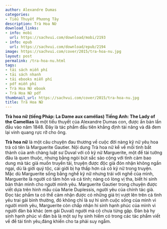 ```yaml
---
author: Alexandre Dumas
categories:
- Tiểu Thuyết Phương Tây
description: Trà Hoa Nữ
download_links:
- info: mobi
  url: https://sachvui.com/download/mobi/2193
- info: epub
  url: https://sachvui.com/download/epub/2194
image: https://sachvui.com/cover/2015/tra-hoa-nu.jpg
layout: post
permalink: /tra-hoa-nu.html
tags:
- tải sách miễn phí
- tải sách nhanh
- tải ebooks miễn phí
- pdf miễn phí
- Trà Hoa Nữ ebook
- Trà Hoa Nữ pdf
thumbnail_url: https://sachvui.com/cover/2015/tra-hoa-nu.jpg
title: Trà Hoa Nữ
---
```


 <div class="item-desc text-justify"> <p><strong>Trà hoa nữ (tiếng Pháp: La Dame aux camélias) Tiếng Anh: The Lady of the Camellias</strong> là một tiểu thuyết của Alexandre Dumas con, được ấn bản lần đầu vào năm 1848. Đây là tác phẩm đầu tiên khẳng định tài năng và đã đem lại vinh quang rực rỡ cho ông.</p><p><strong>Trà hoa nữ</strong> là một câu chuyện đau thương về cuộc đời nàng kỹ nữ yêu hoa trà có tên là Marguerite Gautier. Nội dung Trà hoa nữ kể về mối tình bất thành của anh chàng luật sư Duval với cô kỹ nữ Marguerite, một đề tài tưởng đâu là quen thuộc, nhưng bằng ngòi bút sắc sảo cộng với tình cảm bao dung mà tác giả muốn truyền tải, truyện được độc giả đón nhận không ngần ngại, dù là giới quý tộc, cái giới bị hạ thấp hơn cả cô kỹ nữ trong truyện. Mặc dù Marguerite sống bằng nghề kỹ nữ nhưng trái với nghề của mình, Marguerite là người có tâm hồn và cá tính; nàng có lòng vị tha, biết hi sinh bản thân mình cho người mình yêu. Marguerite Gautier trong chuyện được viết dựa trên hình mẫu của Marie Duplessis, người yêu của chính tác giả. Đọc tác phẩm ta có thể cảm nhận được có những giá trị vượt lên trên cả tình yêu trai gái bình thường, đó không chỉ là sự hi sinh cuộc sống của mình vì người mình yêu, Marguerite còn chấp nhận hi sinh hạnh phúc của mình vì người đàn bà khác (em gái Duval) người mà cô chưa từng gặp. Đàn bà hy sinh hạnh phúc vì đàn bà là một sự hy sinh hiếm có trong các tác phẩm viết về đề tài tình yêu,đáng khiến cho ta phải suy ngẫm.</p> </div>